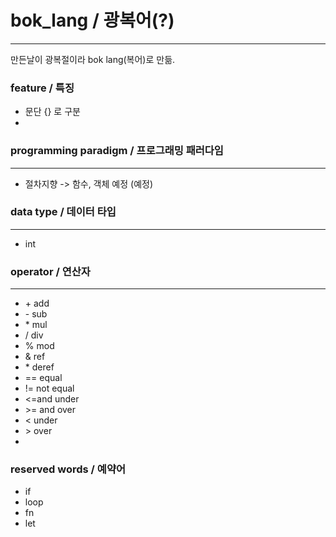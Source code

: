 # bok_lang / 광복어(?)
***
만든날이 광복절이라 bok lang(복어)로 만듦.

### feature / 특징
* 문단 {} 로 구분
* 

### programming paradigm / 프로그래밍 패러다임
***
* 절차지향 -> 함수, 객체 예정 (예정)

### data type / 데이터 타입
***
* int

### operator / 연산자
***
* \+ add 
* \- sub
* \* mul
* \/ div
* \% mod
* \& ref
* \* deref
* == equal
* != not equal
* \<=and under
* \>= and over
* \< under
* \> over
* 

### reserved words / 예약어
* if
* loop
* fn
* let